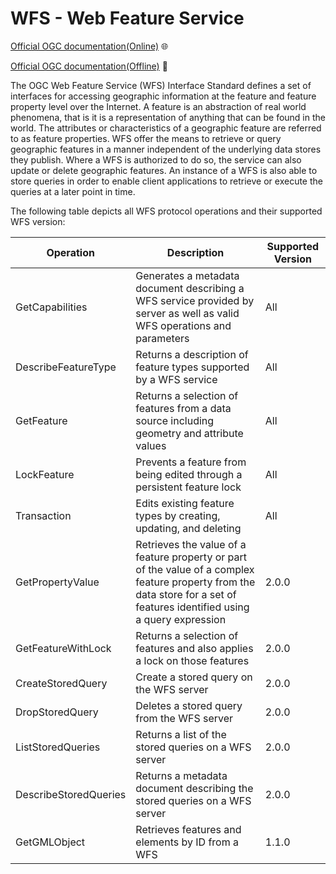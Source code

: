 # WFS - Web Feature Service
[Official OGC documentation(Online)](http://opengeospatial.github.io/e-learning/wmts/text/operations.html) :globe_with_meridians:

[Official OGC documentation(Offline)](..//assets//pdfs//manuals//web_feature_service_ogc.pdf) 📄


The OGC Web Feature Service (WFS) Interface Standard defines a set of interfaces for accessing geographic information at the feature and feature property level over the Internet. A feature is an abstraction of real world phenomena, that is it is a representation of anything that can be found in the world. The attributes or characteristics of a geographic feature are referred to as feature properties. WFS offer the means to retrieve or query geographic features in a manner independent of the underlying data stores they publish. Where a WFS is authorized to do so, the service can also update or delete geographic features. An instance of a WFS is also able to store queries in order to enable client applications to retrieve or execute the queries at a later point in time.

The following table depicts all WFS protocol operations and their supported WFS version:

| Operation | Description| Supported Version |
|-|-|-|
| GetCapabilities | Generates a metadata document describing a WFS service provided by server as well as valid WFS operations and parameters | All |
| DescribeFeatureType | Returns a description of feature types supported by a WFS service | All |
| GetFeature | Returns a selection of features from a data source including geometry and attribute values | All |
| LockFeature | Prevents a feature from being edited through a persistent feature lock | All |
| Transaction | Edits existing feature types by creating, updating, and deleting | All |
| GetPropertyValue | Retrieves the value of a feature property or part of the value of a complex feature property from the data store for a set of features identified using a query expression | 2.0.0 |
| GetFeatureWithLock | Returns a selection of features and also applies a lock on those features | 2.0.0 |
| CreateStoredQuery | Create a stored query on the WFS server | 2.0.0 |
| DropStoredQuery | Deletes a stored query from the WFS server | 2.0.0 |
| ListStoredQueries | Returns a list of the stored queries on a WFS server | 2.0.0 |
| DescribeStoredQueries | Returns a metadata document describing the stored queries on a WFS server | 2.0.0 |
| GetGMLObject | Retrieves features and elements by ID from a WFS | 1.1.0 |
